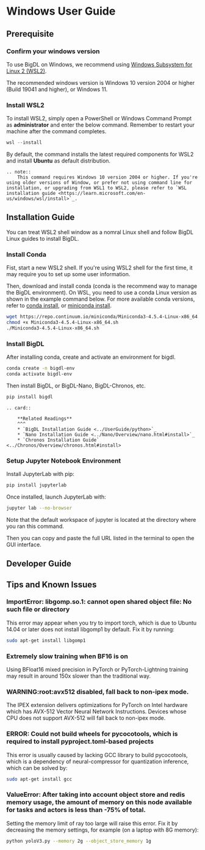 # Windows User Guide
## Prerequisite


### Confirm your windows version

To use BigDL on Windows, we recommend using [Windows Subsystem for Linux 2 (WSL2)](https://learn.microsoft.com/en-us/windows/wsl/about#what-is-wsl-2).

The recommended windows version is Windows 10 version 2004 or higher (Build 19041 and higher), or Windows 11.



### Install WSL2

To install WSL2, simply open a PowerShell or Windows Command Prompt as **administrator** and enter the below command. Remember to restart your machine after the command completes.

```powershell
wsl --install
```

By default, the command installs the latest required components for WSL2 and install **Ubuntu** as default distribution.

```eval_rst
.. note::
    This command requires Windows 10 version 2004 or higher. If you're using older versions of Window, or prefer not using command line for installation, or upgrading from WSL1 to WSL2, please refer to `WSL installation guide <https://learn.microsoft.com/en-us/windows/wsl/install>`_.
```

## Installation Guide

You can treat WSL2 shell window as a nomral Linux shell and follow BigDL Linux guides to install BigDL.


### Install Conda

Fist, start a new WSL2 shell. If you're using WSL2 shell for the first time, it may require you to set up some user information.

Then, download and install conda (conda is the recommend way to manage the BigDL environment). On WSL, you need to use a conda Linux version as shown in the example command below. For more available conda versions, refer to [conda install](https://conda.io/projects/conda/en/latest/user-guide/install/index.html), or [miniconda install](https://docs.conda.io/en/main/miniconda.html).


```bash
wget https://repo.continuum.io/miniconda/Miniconda3-4.5.4-Linux-x86_64.sh
chmod +x Miniconda3-4.5.4-Linux-x86_64.sh
./Miniconda3-4.5.4-Linux-x86_64.sh
```

### Install BigDL

After installing conda, create and activate an environment for bigdl.

```bash
conda create -n bigdl-env
conda activate bigdl-env
```

Then install BigDL, or BigDL-Nano, BigDL-Chronos, etc.

```bash
pip install bigdl
```


```eval_rst
.. card::

    **Related Readings**
    ^^^
    * `BigDL Installation Guide <../UserGuide/python>`_
    * `Nano Installation Guide <../Nano/Overview/nano.html#install>`_
    * `Chronos Installation Guide` <../Chronos/Overview/chronos.html#install>
```

### Setup Jupyter Notebook Environment

Install JupyterLab with pip:

```bash
pip install jupyterlab
```
Once installed, launch JupyterLab with:

```bash
jupyter lab --no-browser
```
Note that the default workspace of jupyter is located at the directory where you ran this command.

Then you can copy and paste the full URL listed in the terminal to open the GUI interface.


## Developer Guide


## Tips and Known Issues

### ImportError: libgomp.so.1: cannot open shared object file: No such file or directory

This error may appear when you try to import torch, which is due to Ubuntu 14.04 or later does not install libgomp1 by default. Fix it by running:

```bash
sudo apt-get install libgomp1
```

### Extremely slow training when BF16 is on

Using BFloat16 mixed precision in PyTorch or PyTorch-Lightning training may result in around 150x slower than the traditional way.

### WARNING:root:avx512 disabled, fall back to non-ipex mode.

The IPEX extension delivers optimizations for PyTorch on Intel hardware which has AVX-512 Vector Neural Network Instructions. Devices whose CPU does not support AVX-512 will fall back to non-ipex mode.

### ERROR: Could not build wheels for pycocotools, which is required to install pyproject.toml-based projects

This error is usually caused by lacking GCC library to build pycocotools, which is a dependency of neural-compressor for quantization inference, which can be solved by:

```bash
sudo apt-get install gcc
```

### ValueError: After taking into account object store and redis memory usage, the amount of memory on this node available for tasks and actors is less than -75% of total.

Setting the memory limit of ray too large will raise this error. Fix it by decreasing the memory settings, for example (on a laptop with 8G memory):

```bash
python yoloV3.py --memory 2g --object_store_memory 1g
```
